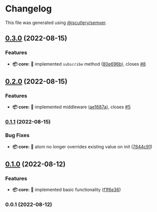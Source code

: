 # Changelog

This file was generated using [@jscutlery/semver](https://github.com/jscutlery/semver).

## [0.3.0](https://github.com/TClark1011/atomic-storage/compare/core-0.2.0...core-0.3.0) (2022-08-15)


### Features

* **📦 core:** 🎸 implemented `subscribe` method ([80e696b](https://github.com/TClark1011/atomic-storage/commit/80e696b02e3f7c9c2e2b0997e32ed8b5197a4e95)), closes [#8](https://github.com/TClark1011/atomic-storage/issues/8)

## [0.2.0](https://github.com/TClark1011/atomic-storage/compare/core-0.1.1...core-0.2.0) (2022-08-15)


### Features

* **📦 core:** 🎸 implemented middleware ([ae1687a](https://github.com/TClark1011/atomic-storage/commit/ae1687a2f337691ed7c2c0f25625385027af4a5c)), closes [#5](https://github.com/TClark1011/atomic-storage/issues/5)

### [0.1.1](https://github.com/TClark1011/atomic-storage/compare/core-0.1.0...core-0.1.1) (2022-08-15)


### Bug Fixes

* **📦 core:** 🐛 atom no longer overrides existing value on init ([7844c91](https://github.com/TClark1011/atomic-storage/commit/7844c91f22ce1f26be8e98a8012a0084116eefeb))

## [0.1.0](https://github.com/TClark1011/atomic-storage/compare/core-0.0.1...core-0.1.0) (2022-08-12)


### Features

* **📦 core:** 🎸 implemented basic functionality ([f1f6e36](https://github.com/TClark1011/atomic-storage/commit/f1f6e360c8921865a1f8484f923c16e0697938e4))

### 0.0.1 (2022-08-12)
